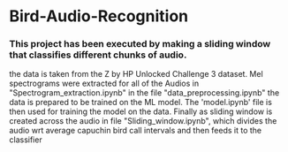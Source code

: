# Bird-Audio-Recognition
### This project has been executed by making a sliding window that classifies different chunks of audio.
the data is taken from the Z by HP Unlocked Challenge 3 dataset.
Mel spectrograms were extracted for all of the Audios in "Spectrogram_extraction.ipynb"
in the file "data_preprocessing.ipynb" the data is prepared to be trained on the ML model.
The 'model.ipynb' file is then used for training the model on the data.
Finally as sliding window is created across the audio in file "Sliding_window.ipynb", which divides the audio wrt average capuchin bird call intervals and then feeds it to the classifier
